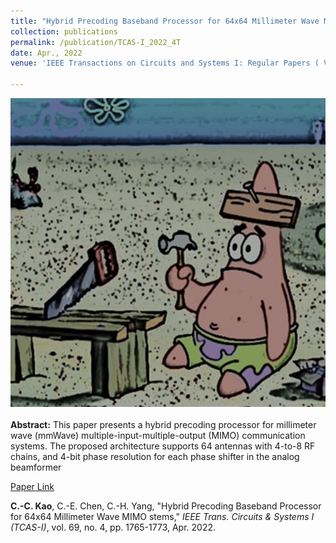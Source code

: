```yaml
---
title: "Hybrid Precoding Baseband Processor for 64x64 Millimeter Wave MIMO Systems"
collection: publications
permalink: /publication/TCAS-I_2022_4T
date: Apr., 2022
venue: 'IEEE Transactions on Circuits and Systems I: Regular Papers ( Volume: 69, Issue: 4, April 2022)'

---
```

<img src='/images/pstar.jpg' width='600' > <br>
 <br>
**Abstract:** This paper presents a hybrid precoding processor for millimeter wave (mmWave) multiple-input-multiple-output (MIMO) communication systems. The proposed architecture supports 64 antennas with 4-to-8 RF chains, and 4-bit phase resolution for each phase shifter in the analog beamformer

[Paper Link](http://jacky1229.github.io/files/publication_papers/Hybrid_Precoding_Baseband_Processor_for_64__64_Millimeter_Wave_MIMO_Systems.pdf)

**C.-C. Kao**, C.-E. Chen, C.-H. Yang, "Hybrid Precoding Baseband Processor for 64x64 Millimeter Wave MIMO 
stems," *IEEE Trans. Circuits \& Systems I (TCAS-I)*, vol. 69, no. 4, pp. 1765-1773, Apr. 2022.